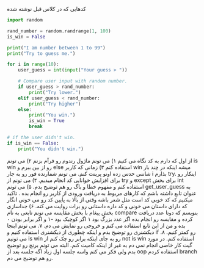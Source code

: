 کدهایی که در کلاس قبل نوشته شده

```python
import random

rand_number = random.randrange(1, 100)
is_win = False

print("I am number between 1 to 99")
print("Try to guess me.")

for i in range(10):
    user_guess = int(input("Your guess > "))

    # Compare user input with random number.
    if user_guess > rand_number:
        print("Try lower.")
    elif user_guess < rand_number:
        print("Try higher")
    else:
        print("You win.")
        is_win = True
        break

# if the user didn't win.
if is_win == False:
    print("You didn't win.")
```

از اول که دارم به کد نگاه می کنیم 
۱) می تونم ماژول رندوم رو فرآم بزنم
۲) می تونم is win رو از بین ببرم و else استفاده کنم
۳) زمانی که کاربر win میشه اینکه در چند بار شانس حدس زده اونو پرینت کنم. می تونم شمارنده فور رو به جار i بذارم try. اینکار رو برای افزایش خوانایی کد انجام میدیم.
۴) می تونم از try و except برای بخش int استفاده کنم و مفهوم خطا و باگ رو هم توضیح بدم.
۵) می تونم get_user_guess به عنوان تابع داشته باشم که کارهای مربوط به دریافت ورودی از کاربر رو انجام بده . تاکید میکنیم که کد خوبی کد است مثل شعر باشه وقتی از بالا به پایین کد رو می خونی انگار که دارای داستان می خونی و کد داره داستانی رو برات روایت می کنه.
۶) جداسازی بخش پیغام با بخش مقایسه می تونم تابعی به نام compare بنویسم که دوتا عدد دریافت کرده و مقایسه رو انجام بده اگر عدد بزرگ بود ۱ اگر کوچیک بود -۱ و اگر برابر بودن ۰ بده و من از این تابع استفاده می کنم و خروجی رو نمایش می دم.
۷. می تونم اینجا دیکشنری رو توضیح بدم و اینکه چطوری از دیکشنری استفاده کنیم و if رو کمتر کنیم. 
۸. می تونیم is win رو به جای اینکه برابر رو چک کنم از not is win استفاده کنم.
در مورد گیت کار خاصی انجام نمی دم به غیر از اینکه کامیت کنم. البته می تونم برنچ رو توضیح بدم ولی فکر می کنم واسه جلسه اول زیاد اگه جلسه بعد از oop استفاده کردم branch رو هم توضیح می دم.